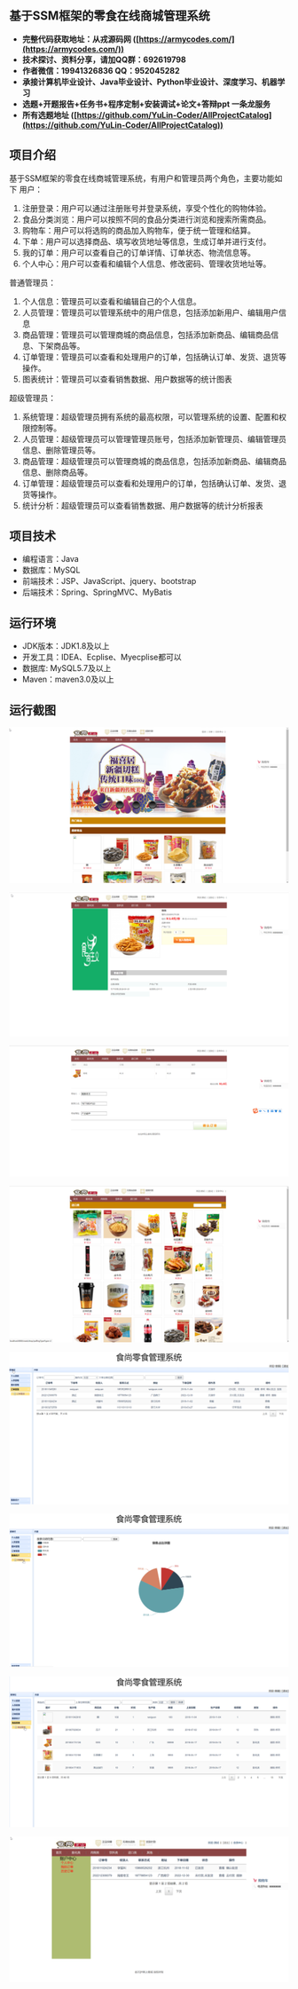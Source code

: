 ## 基于SSM框架的零食在线商城管理系统

- <b>完整代码获取地址：从戎源码网 ([https://armycodes.com/](https://armycodes.com/))</b>
- <b>技术探讨、资料分享，请加QQ群：692619798</b> 
- <b>作者微信：19941326836  QQ：952045282</b> 
- <b>承接计算机毕业设计、Java毕业设计、Python毕业设计、深度学习、机器学习</b>
- <b>选题+开题报告+任务书+程序定制+安装调试+论文+答辩ppt 一条龙服务</b>
- <b>所有选题地址 ([https://github.com/YuLin-Coder/AllProjectCatalog](https://github.com/YuLin-Coder/AllProjectCatalog)) </b>

## 项目介绍
基于SSM框架的零食在线商城管理系统，有用户和管理员两个角色，主要功能如下
用户：
1. 注册登录：用户可以通过注册账号并登录系统，享受个性化的购物体验。
2. 食品分类浏览：用户可以按照不同的食品分类进行浏览和搜索所需商品。
3. 购物车：用户可以将选购的商品加入购物车，便于统一管理和结算。
4. 下单：用户可以选择商品、填写收货地址等信息，生成订单并进行支付。
5. 我的订单：用户可以查看自己的订单详情、订单状态、物流信息等。
6. 个人中心：用户可以查看和编辑个人信息、修改密码、管理收货地址等。

普通管理员：
1. 个人信息：管理员可以查看和编辑自己的个人信息。
2. 人员管理：管理员可以管理系统中的用户信息，包括添加新用户、编辑用户信息
3. 商品管理：管理员可以管理商城的商品信息，包括添加新商品、编辑商品信息、下架商品等。
4. 订单管理：管理员可以查看和处理用户的订单，包括确认订单、发货、退货等操作。
5. 图表统计：管理员可以查看销售数据、用户数据等的统计图表

超级管理员：
1. 系统管理：超级管理员拥有系统的最高权限，可以管理系统的设置、配置和权限控制等。
2. 人员管理：超级管理员可以管理管理员账号，包括添加新管理员、编辑管理员信息、删除管理员等。
3. 商品管理：超级管理员可以管理商城的商品信息，包括添加新商品、编辑商品信息、删除商品等。
4. 订单管理：超级管理员可以查看和处理用户的订单，包括确认订单、发货、退货等操作。
5. 统计分析：超级管理员可以查看销售数据、用户数据等的统计分析报表

## 项目技术
- 编程语言：Java
- 数据库：MySQL
- 前端技术：JSP、JavaScript、jquery、bootstrap
- 后端技术：Spring、SpringMVC、MyBatis

## 运行环境
- JDK版本：JDK1.8及以上
- 开发工具：IDEA、Ecplise、Myecplise都可以
- 数据库: MySQL5.7及以上
- Maven：maven3.0及以上

## 运行截图
![](screenshot/1.png)

![](screenshot/2.png)

![](screenshot/3.png)

![](screenshot/4.png)

![](screenshot/5.png)

![](screenshot/6.png)

![](screenshot/7.png)

![](screenshot/8.png)
